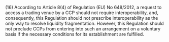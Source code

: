 (16) According to Article 8(4) of Regulation (EU) No 648/2012, a request to access a trading venue by a CCP should not require interoperability, and, consequently, this Regulation should not prescribe interoperability as the only way to resolve liquidity fragmentation. However, this Regulation should not preclude CCPs from entering into such an arrangement on a voluntary basis if the necessary conditions for its establishment are fulfilled.
